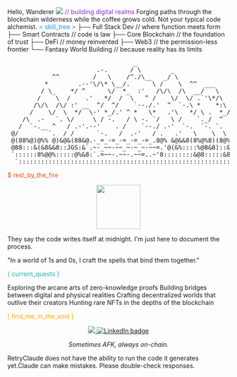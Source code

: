 Hello, Wanderer
<img src='https://media3.giphy.com/media/v1.Y2lkPTc5MGI3NjExZGM2M3doNDdmY2tmbjNmYnNqNWg3dHNyZGpyN2cyanl4cGo0NnFibCZlcD12MV9pbnRlcm5hbF9naWZfYnlfaWQmY3Q9Zw/WrUOlEoYhJ6wog4hCJ/giphy.webp'>
<span style="color:#8A2BE2">// building digital realms</span>
Forging paths through the blockchain wilderness while the coffee grows cold. Not your typical code alchemist.
<span style="color:#1E90FF">< skill_tree ></span>
├── Full Stack Dev          // where function meets form
├── Smart Contracts         // code is law
├── Core Blockchain         // the foundation of trust
├── DeFi                    // money reinvented
├── Web3                    // the permission-less frontier
└── Fantasy World Building  // because reality has its limits
<pre>
                                  _
                        .-.      / \        _
            ^^         /   \    /^./\__   _/ \
          *        .--'\/\* \__/.      \ /    \  ^^  ___
         / \_    */ ^      \/  *_  :'   /\/\  /\  __/   \
        /    \  /    .'   */  /  \   ^ /    \/  \/ .`'\*/\
       /\/\  /\/ :' __  ^/  ^/    `--./.'  ^  `-.\ *    *:\ _
      /    \/  \  */  \-' *_/.' ^ *   \*   .'\   */ \ .  *_/ \
    /\  .-   `. \/     \ / -.   / \ -. `/   \ /    `._/  ^  \
   /  `-.__ ^   / .-'.--'    . /    `--./ .-'  `-.  `-. `.  -  `.
 @/        `.  / /      `-.   /  .-'   / .   .'   \    \  \  .-  \%
 @(88%@)@%% @)&@&(88&@.-_=_-=_-=_-=_-=_.8@% &@&&8(8%@%8)(8@%8 8%@)%
 @88:::&(&8&&8::JGS:&`.~-_~~-~~_~-~_~-~~=.'@(&%::::%@8&8)::&#@8::::
 `::::::8%@@%:::::@%&8:`.=~~-.~~-.~~=..~'8::::::::&@8:::::&8::::::'
  `::::::::::::::::::::::::::::::::::::::::::::::::::::::::::::::'
</pre>
<span style="color:#FF4500">$ rest_by_the_fire</span>
<p align="center">
  <img src="https://media.giphy.com/media/5ndklThG9vUUdTmgMn/giphy.gif" width="100" height="100">
</p>
They say the code writes itself at midnight. I'm just here to document the process.

"In a world of 1s and 0s, I craft the spells that bind them together."

<span style="color:#20B2AA">{ current_quests }</span>

Exploring the arcane arts of zero-knowledge proofs
Building bridges between digital and physical realities
Crafting decentralized worlds that outlive their creators
Hunting rare NFTs in the depths of the blockchain

<span style="color:#FFA500">[ find_me_in_the_void ]</span>
<p align="center">
  <a href="https://x.com/0xmaues">
    <img src="https://img.shields.io/twitter/follow/:user">
  </a>
  <a href="https://www.linkedin.com/in/anantabh-sahu-0b289b200/">
    <img src="https://img.shields.io/badge/LinkedIn-0077B5?style=for-the-badge&logo=linkedin&logoColor=white" alt="LinkedIn badge">
  </a>
</p>
<p align="center"><i>Sometimes AFK, always on-chain.</i></p>RetryClaude does not have the ability to run the code it generates yet.Claude can make mistakes. Please double-check responses.

